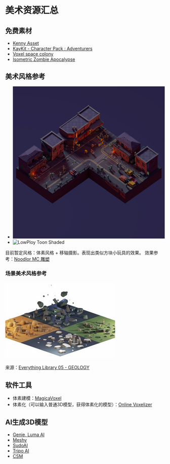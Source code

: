 # 美术资源汇总

## 免费素材

- [Kenny Asset](https://www.kenney.nl/assets/category:3D?sort=update)
- [KayKit - Character Pack : Adventurers](https://kaylousberg.itch.io/kaykit-adventurers)
- [Voxel space colony](https://maxparata.itch.io/voxelspacecolony)
- [Isometric Zombie Apocalypse](https://maxparata.itch.io/isometriczombieapocalypse-monogon)

## 美术风格参考

- ![Voxel Style](./../assets/ArtReferences/Ref1.jpg)
- ![LowPloy Toon Shaded](./../assets/ArtReferences/Ref2.gif)

目前暂定风格：体素风格 + 移轴摄影。表现出类似方块小玩具的效果。
效果参考：[Noodlor MC 雕塑](https://www.pinterest.com/mcnoodlor/2017-statue-collection/)

### 场景美术风格参考

![LowPloy Toon Shaded](./../assets/ArtReferences/EnvironmentDesignRef.jpg)

来源：[Everything Library 05 - GEOLOGY](https://davidoreilly.itch.io/everything-library-05-geology)

## 软件工具

- 体素建模：[MagicaVoxel](https://ephtracy.github.io/)
- 体素化（可以输入普通3D模型，获得体素化的模型）：[Online Voxelizer](https://drububu.com/miscellaneous/voxelizer/?out=obj)

## AI生成3D模型

- [Genie, Luma AI](https://lumalabs.ai/genie?view=create)
- [Meshy](https://app.meshy.ai/discover)
- [SudoAI](https://www.sudo.ai/)
- [Tripo AI](https://www.tripo3d.ai/app)
- [CSM](https://3d.csm.ai/)
